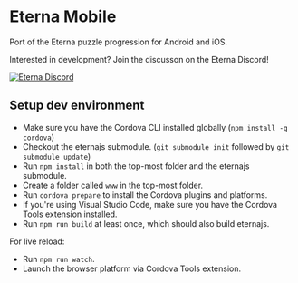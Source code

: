 # Eterna Mobile
Port of the Eterna puzzle progression for Android and iOS.

Interested in development? Join the discusson on the Eterna Discord!

[![Eterna Discord](https://discord.com/api/guilds/702618517589065758/widget.png?style=banner2)](https://discord.gg/KYeTwux)

## Setup dev environment
- Make sure you have the Cordova CLI installed globally (`npm install -g cordova`)
- Checkout the eternajs submodule. (`git submodule init` followed by `git submodule update`)
- Run `npm install` in both the top-most folder and the eternajs submodule.
- Create a folder called `www` in the top-most folder.
- Run `cordova prepare` to install the Cordova plugins and platforms.
- If you're using Visual Studio Code, make sure you have the Cordova Tools extension installed.
- Run `npm run build` at least once, which should also build eternajs.

For live reload:
- Run `npm run watch`.
- Launch the browser platform via Cordova Tools extension.
